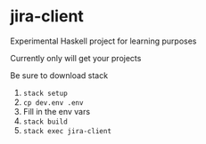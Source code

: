 # jira-client

Experimental Haskell project for learning purposes

Currently only will get your projects

Be sure to download stack

1. `stack setup`
1. `cp dev.env .env`
1. Fill in the env vars
1. `stack build`
1. `stack exec jira-client`
